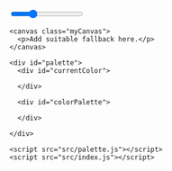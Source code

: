 
<!DOCTYPE html>
<html>
  <head>
    <meta charset="utf-8">
    <title>Canvas</title>
    <link rel="stylesheet" href="styles/styles.css">
  </head>
  <body>
    <div id="toolbar">
      <div class="sliderContainer">
        <input type="range" min="2" max="30" value="10" id="penSize">
        <p><span id="penSizeText"></span></p>
      </div>
    </div>

    <canvas class="myCanvas">
      <p>Add suitable fallback here.</p>
    </canvas>

    <div id="palette">
      <div id="currentColor">
        
      </div>

      <div id="colorPalette">
        
      </div>
          
    </div>
    
    <script src="src/palette.js"></script>
    <script src="src/index.js"></script>
    
  </body>
</html>
